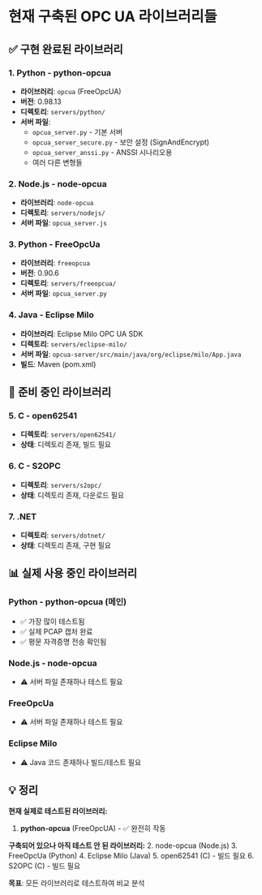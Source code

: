# 현재 구축된 OPC UA 라이브러리들

## ✅ 구현 완료된 라이브러리

### 1. Python - python-opcua
- **라이브러리**: `opcua` (FreeOpcUA)
- **버전**: 0.98.13
- **디렉토리**: `servers/python/`
- **서버 파일**:
  - `opcua_server.py` - 기본 서버
  - `opcua_server_secure.py` - 보안 설정 (SignAndEncrypt)
  - `opcua_server_anssi.py` - ANSSI 시나리오용
  - 여러 다른 변형들

### 2. Node.js - node-opcua
- **라이브러리**: `node-opcua`
- **디렉토리**: `servers/nodejs/`
- **서버 파일**: `opcua_server.js`

### 3. Python - FreeOpcUa
- **라이브러리**: `freeopcua`
- **버전**: 0.90.6
- **디렉토리**: `servers/freeopcua/`
- **서버 파일**: `opcua_server.py`

### 4. Java - Eclipse Milo
- **라이브러리**: Eclipse Milo OPC UA SDK
- **디렉토리**: `servers/eclipse-milo/`
- **서버 파일**: `opcua-server/src/main/java/org/eclipse/milo/App.java`
- **빌드**: Maven (pom.xml)

## 🚧 준비 중인 라이브러리

### 5. C - open62541
- **디렉토리**: `servers/open62541/`
- **상태**: 디렉토리 존재, 빌드 필요

### 6. C - S2OPC
- **디렉토리**: `servers/s2opc/`
- **상태**: 디렉토리 존재, 다운로드 필요

### 7. .NET
- **디렉토리**: `servers/dotnet/`
- **상태**: 디렉토리 존재, 구현 필요

## 📊 실제 사용 중인 라이브러리

### Python - python-opcua (메인)
- ✅ 가장 많이 테스트됨
- ✅ 실제 PCAP 캡처 완료
- ✅ 평문 자격증명 전송 확인됨

### Node.js - node-opcua
- ⚠️ 서버 파일 존재하나 테스트 필요

### FreeOpcUa
- ⚠️ 서버 파일 존재하나 테스트 필요

### Eclipse Milo
- ⚠️ Java 코드 존재하나 빌드/테스트 필요

## 💡 정리

**현재 실제로 테스트된 라이브러리:**
1. **python-opcua** (FreeOpcUA) - ✅ 완전히 작동

**구축되어 있으나 아직 테스트 안 된 라이브러리:**
2. node-opcua (Node.js)
3. FreeOpcUa (Python)
4. Eclipse Milo (Java)
5. open62541 (C) - 빌드 필요
6. S2OPC (C) - 빌드 필요

**목표**: 모든 라이브러리로 테스트하여 비교 분석
